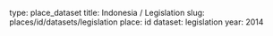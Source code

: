 type: place_dataset
title: Indonesia / Legislation
slug: places/id/datasets/legislation
place: id
dataset: legislation
year: 2014
